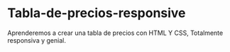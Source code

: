 # Tabla-de-precios-responsive
Aprenderemos a crear una tabla de precios con HTML Y CSS, Totalmente responsiva y genial.
